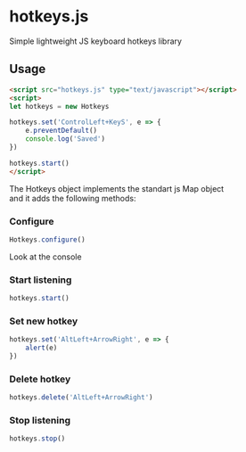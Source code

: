 # hotkeys.js
Simple lightweight JS keyboard hotkeys library

## Usage
```html
<script src="hotkeys.js" type="text/javascript"></script>
<script>
let hotkeys = new Hotkeys

hotkeys.set('ControlLeft+KeyS', e => {
	e.preventDefault()
	console.log('Saved')
})

hotkeys.start()
</script>
```

The Hotkeys object implements the standart js Map object
<br>and it adds the following methods:

### Configure
```js
Hotkeys.configure()
```
Look at the console

### Start listening
```js
hotkeys.start()
```

### Set new hotkey
```js
hotkeys.set('AltLeft+ArrowRight', e => {
	alert(e)
})
```

### Delete hotkey
```js
hotkeys.delete('AltLeft+ArrowRight')
```

### Stop listening
```js
hotkeys.stop()
```
